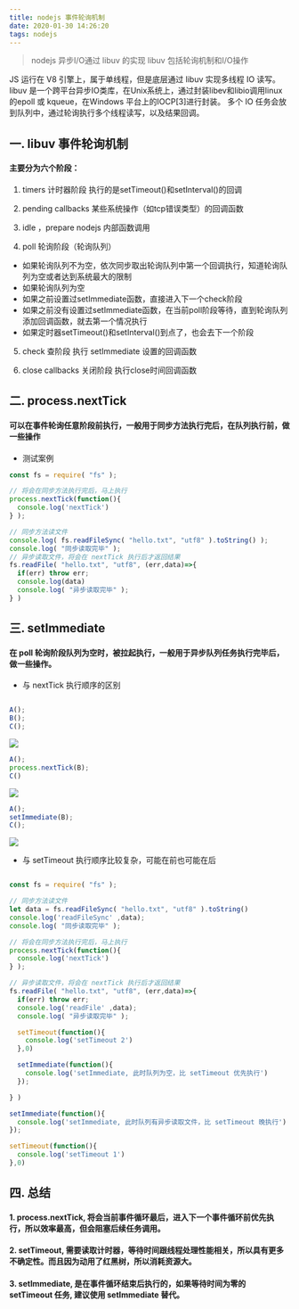 ```yaml
---
title: nodejs 事件轮询机制
date: 2020-01-30 14:26:20
tags: nodejs
---
```


> nodejs 异步I/O通过 libuv 的实现
> libuv 包括轮询机制和I/O操作

<!-- more -->

JS 运行在 V8 引擎上，属于单线程，但是底层通过 libuv 实现多线程 IO 读写。
libuv 是一个跨平台异步IO类库，在Unix系统上，通过封装libev和libio调用linux的epoll 或 kqueue，在Windows 平台上的IOCP[3]进行封装。
多个 IO 任务会放到队列中，通过轮询执行多个线程读写，以及结果回调。

## 一. libuv 事件轮询机制

#### 主要分为六个阶段：

1. timers 计时器阶段
执行的是setTimeout()和setInterval()的回调

2. pending callbacks
某些系统操作（如tcp错误类型）的回调函数

3. idle ，prepare
nodejs 内部函数调用

4. poll 轮询阶段（轮询队列）

- 如果轮询队列不为空，依次同步取出轮询队列中第一个回调执行，知道轮询队列为空或者达到系统最大的限制
- 如果轮询队列为空
 - 如果之前设置过setImmediate函数，直接进入下一个check阶段
 - 如果之前没有设置过setImmediate函数，在当前poll阶段等待，直到轮询队列添加回调函数，就去第一个情况执行
 - 如果定时器setTimeout()和setInterval()到点了，也会去下一个阶段

5. check 查阶段
执行 setImmediate 设置的回调函数

6. close callbacks 关闭阶段
执行close时间回调函数


## 二. process.nextTick 

#### 可以在事件轮询任意阶段前执行，一般用于同步方法执行完后，在队列执行前，做一些操作


- 测试案例
```js
const fs = require( "fs" );

// 将会在同步方法执行完后，马上执行
process.nextTick(function(){
  console.log('nextTick')
} );

// 同步方法读文件
console.log( fs.readFileSync( "hello.txt", "utf8" ).toString() );
console.log( "同步读取完毕" );
// 异步读取文件，将会在 nextTick 执行后才返回结果
fs.readFile( "hello.txt", "utf8", (err,data)=>{
  if(err) throw err;
  console.log(data)
  console.log( "异步读取完毕" );
} )

```



## 三. setImmediate 

#### 在 poll 轮询阶段队列为空时，被拉起执行，一般用于异步队列任务执行完毕后，做一些操作。


- 与 nextTick 执行顺序的区别

```js

A();
B();
C();

```

![](/img/2020/nodejs_event_run_one.jpg)

```js
A();
process.nextTick(B);
C()

```

![](/img/2020/nodejs_event_run_two.jpg)


```js
A();
setImmediate(B);
C();
```

![](/img/2020/nodejs_event_run_three.jpg)



- 与 setTimeout 执行顺序比较复杂，可能在前也可能在后

```js

const fs = require( "fs" );

// 同步方法读文件
let data = fs.readFileSync( "hello.txt", "utf8" ).toString()
console.log('readFileSync' ,data);
console.log( "同步读取完毕" );

// 将会在同步方法执行完后，马上执行
process.nextTick(function(){
  console.log('nextTick')
} );

// 异步读取文件，将会在 nextTick 执行后才返回结果
fs.readFile( "hello.txt", "utf8", (err,data)=>{
  if(err) throw err;
  console.log('readFile' ,data);
  console.log( "异步读取完毕" );

  setTimeout(function(){
    console.log('setTimeout 2')
  },0)

  setImmediate(function(){
    console.log('setImmediate, 此时队列为空，比 setTimeout 优先执行')
  });

} )

setImmediate(function(){
  console.log('setImmediate, 此时队列有异步读取文件，比 setTimeout 晚执行')
});

setTimeout(function(){
  console.log('setTimeout 1')
},0)


```


## 四. 总结

#### 1. process.nextTick, 将会当前事件循环最后，进入下一个事件循环前优先执行，所以效率最高，但会阻塞后续任务调用。
#### 2. setTimeout, 需要读取计时器，等待时间跟线程处理性能相关，所以具有更多不确定性。而且因为动用了红黑树，所以消耗资源大。
#### 3. setImmediate, 是在事件循环结束后执行的，如果等待时间为零的 setTimeout 任务, 建议使用 setImmediate 替代。



